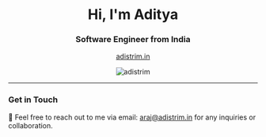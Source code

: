 <h1 align="center">Hi, I'm Aditya</h1>
<h3 align="center">Software Engineer from India</h3>

<p align="center">
  <a href="https://adistrim.in">adistrim.in</a>
</p>

<p align="center">
  <img src="https://github-readme-stats.vercel.app/api?username=adistrim&rank_icon=percentile" alt="adistrim" />
</p>

---

### Get in Touch

📧 Feel free to reach out to me via email: [araj@adistrim.in](mailto:araj@adistrim.in) for any inquiries or collaboration.

